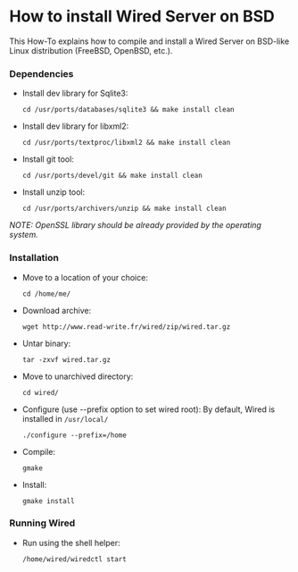 # How to install Wired Server on BSD

This How-To explains how to compile and install a Wired Server on BSD-like Linux distribution (FreeBSD, OpenBSD, etc.).



### Dependencies

* 	Install dev library for Sqlite3: 

		cd /usr/ports/databases/sqlite3 && make install clean

* 	Install dev library for libxml2: 

		cd /usr/ports/textproc/libxml2 && make install clean

* 	Install git tool: 

		cd /usr/ports/devel/git && make install clean

* 	Install unzip tool: 
	
		cd /usr/ports/archivers/unzip && make install clean

*NOTE: OpenSSL library should be already provided by the operating system.*

### Installation

*	Move to a location of your choice:

		cd /home/me/

* 	Download archive: 
	
		wget http://www.read-write.fr/wired/zip/wired.tar.gz

* 	Untar binary: 
		
		tar -zxvf wired.tar.gz

* 	Move to unarchived directory: 

		cd wired/

* 	Configure (use --prefix option to set wired root): 
	By default, Wired is installed in `/usr/local/`

		./configure --prefix=/home

* 	Compile: 

		gmake

* 	Install: 

		gmake install

### Running Wired

* 	Run using the shell helper: 

		/home/wired/wiredctl start